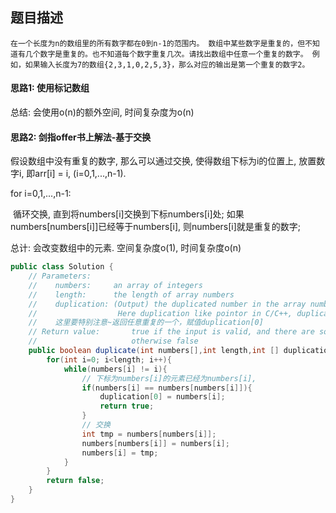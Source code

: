 ## 题目描述

```
在一个长度为n的数组里的所有数字都在0到n-1的范围内。 数组中某些数字是重复的，但不知道有几个数字是重复的。也不知道每个数字重复几次。请找出数组中任意一个重复的数字。 例如，如果输入长度为7的数组{2,3,1,0,2,5,3}，那么对应的输出是第一个重复的数字2。
```



#### 思路1: 使用标记数组

总结: 会使用o(n)的额外空间, 时间复杂度为o(n)



#### 思路2: 剑指offer书上解法-基于交换

假设数组中没有重复的数字, 那么可以通过交换, 使得数组下标为i的位置上, 放置数字i,  即arr[i] = i,  (i=0,1,...,n-1).

for i=0,1,...,n-1: 

​	循环交换, 直到将numbers[i]交换到下标numbers[i]处; 如果numbers[numbers[i]]已经等于numbers[i], 则numbers[i]就是重复的数字; 

总计: 会改变数组中的元素. 空间复杂度o(1), 时间复杂度o(n)



```java
public class Solution {
    // Parameters:
    //    numbers:     an array of integers
    //    length:      the length of array numbers
    //    duplication: (Output) the duplicated number in the array number,length of duplication array is 1,so using duplication[0] = ? in implementation;
    //                  Here duplication like pointor in C/C++, duplication[0] equal *duplication in C/C++
    //    这里要特别注意~返回任意重复的一个，赋值duplication[0]
    // Return value:       true if the input is valid, and there are some duplications in the array number
    //                     otherwise false
    public boolean duplicate(int numbers[],int length,int [] duplication) {
        for(int i=0; i<length; i++){
            while(numbers[i] != i){
                // 下标为numbers[i]的元素已经为numbers[i], 
                if(numbers[i] == numbers[numbers[i]]){
                    duplication[0] = numbers[i];
                    return true;
                }
                // 交换
                int tmp = numbers[numbers[i]];
                numbers[numbers[i]] = numbers[i];
                numbers[i] = tmp;
            }
        }
        return false;
    }
}
```

